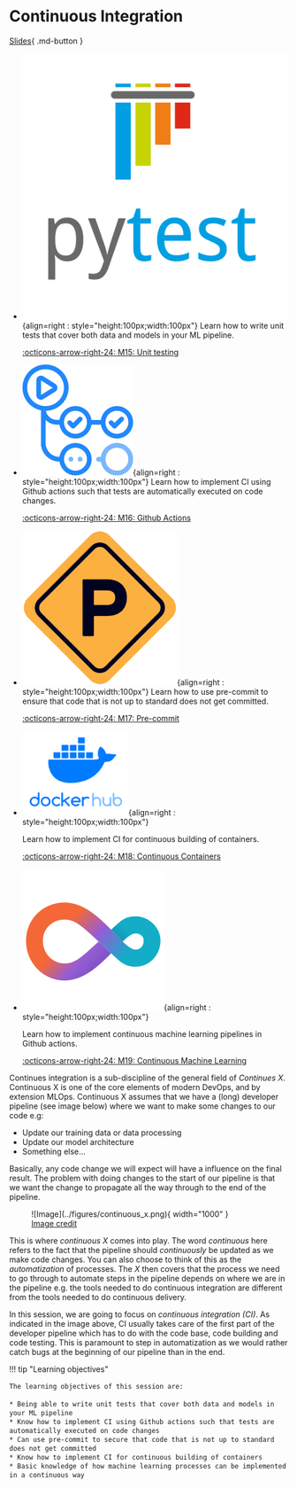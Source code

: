 # Continuous Integration

[Slides](../slides/ContinuousIntegration.pdf){ .md-button }

<div class="grid cards" markdown>

- ![](../figures/icons/pytest.png){align=right : style="height:100px;width:100px"}
    Learn how to write unit tests that cover both data and models in your ML pipeline.

    [:octicons-arrow-right-24: M15: Unit testing](unittesting.md)

- ![](../figures/icons/actions.png){align=right : style="height:100px;width:100px"}
    Learn how to implement CI using Github actions such that tests are automatically executed on code changes.

    [:octicons-arrow-right-24: M16: Github Actions](github_actions.md)

- ![](../figures/icons/precommit.png){align=right : style="height:100px;width:100px"}
    Learn how to use pre-commit to ensure that code that is not up to standard does not get committed.

    [:octicons-arrow-right-24: M17: Pre-commit](pre_commit.md)

- ![](../figures/icons/dockerhub.png){align=right : style="height:100px;width:100px"}

    Learn how to implement CI for continuous building of containers.

    [:octicons-arrow-right-24: M18: Continuous Containers](auto_docker.md)

- ![](../figures/icons/cml.png){align=right : style="height:100px;width:100px"}

    Learn how to implement continuous machine learning pipelines in Github actions.

    [:octicons-arrow-right-24: M19: Continuous Machine Learning](cml.md)

</div>

Continues integration is a sub-discipline of the general field of *Continues X*. Continuous X is one of the core
elements of modern DevOps, and by extension MLOps. Continuous X assumes that we have a (long) developer pipeline
(see image below) where we want to make some changes to our code e.g:

- Update our training data or data processing
- Update our model architecture
- Something else...

Basically, any code change we will expect will have a influence on the final result. The problem with
doing changes to the start of our pipeline is that we want the change to propagate all the way through
to the end of the pipeline.

<figure markdown>
![Image](../figures/continuous_x.png){ width="1000" }
<figcaption>
<a href="https://faun.pub/most-popular-ci-cd-pipelines-and-tools-ccfdce429867"> Image credit </a>
</figcaption>
</figure>

This is where *continuous X* comes into play. The word *continuous* here refers to the fact that the
pipeline should *continuously* be updated as we make code changes. You can also choose to think of this as the
*automatization* of processes. The *X* then covers that the process we need to go through to
automate steps in the pipeline depends on where we are in the pipeline e.g. the tools needed to
do continuous integration are different from the tools needed to do continuous delivery.

In this session, we are going to focus on *continuous integration (CI)*. As indicated in the image above, CI usually
takes care of the first part of the developer pipeline which has to do with the code base, code building and code
testing. This is paramount to step in automatization as we would rather catch bugs at the beginning of our pipeline
than in the end.

!!! tip "Learning objectives"

    The learning objectives of this session are:

    * Being able to write unit tests that cover both data and models in your ML pipeline
    * Know how to implement CI using Github actions such that tests are automatically executed on code changes
    * Can use pre-commit to secure that code that is not up to standard does not get committed
    * Know how to implement CI for continuous building of containers
    * Basic knowledge of how machine learning processes can be implemented in a continuous way
